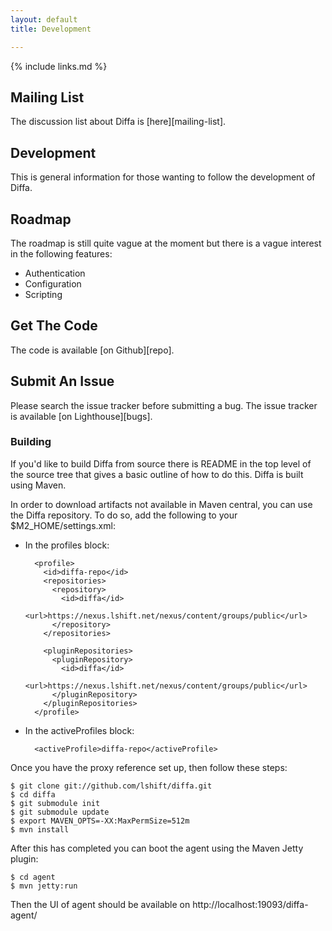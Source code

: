 ```yaml
---
layout: default
title: Development

---
```


{% include links.md %}

## Mailing List

The discussion list about Diffa is [here][mailing-list]. 

## Development

This is general information for those wanting to follow the development of Diffa.

## Roadmap

The roadmap is still quite vague at the moment but there is a vague interest in the following features:

* Authentication
* Configuration
* Scripting


## Get The Code

The code is available [on Github][repo].

## Submit An Issue

Please search the issue tracker before submitting a bug. The issue tracker is available [on Lighthouse][bugs].

### Building

If you'd like to build Diffa from source there is README in the top level of the source tree that gives a basic outline of how to do this. Diffa is built using Maven.

In order to download artifacts not available in Maven central, you can use the Diffa repository. To do so, 
add the following to your $M2_HOME/settings.xml:

* In the profiles block:
    
		<profile>
	      <id>diffa-repo</id>
	      <repositories>
	        <repository>
	          <id>diffa</id>
	          <url>https://nexus.lshift.net/nexus/content/groups/public</url>
	        </repository>
	      </repositories>
	
	      <pluginRepositories>
	        <pluginRepository>
	          <id>diffa</id>
	          <url>https://nexus.lshift.net/nexus/content/groups/public</url>
	        </pluginRepository>
	      </pluginRepositories>
	    </profile>

* In the activeProfiles block:
    
		<activeProfile>diffa-repo</activeProfile>

Once you have the proxy reference set up, then follow these steps: 

	$ git clone git://github.com/lshift/diffa.git
	$ cd diffa
	$ git submodule init
	$ git submodule update
	$ export MAVEN_OPTS=-XX:MaxPermSize=512m
	$ mvn install

After this has completed you can boot the agent using the Maven Jetty plugin:

	$ cd agent
	$ mvn jetty:run

Then the UI of agent should be available on http://localhost:19093/diffa-agent/
